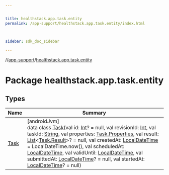 ```yaml
---


title: healthstack.app.task.entity
permalink: /app-support/healthstack.app.task.entity/index.html



sidebar: sdk_doc_sidebar

---
```



//[app-support](/app-support.html)/[healthstack.app.task.entity](index.html)



# Package healthstack.app.task.entity



## Types


| Name | Summary |
|---|---|
| [Task](-task/index.html) | [androidJvm]<br>data class [Task](-task/index.html)(val id: [Int](https://kotlinlang.org/api/latest/jvm/stdlib/kotlin/-int/index.html)? = null, val revisionId: [Int](https://kotlinlang.org/api/latest/jvm/stdlib/kotlin/-int/index.html), val taskId: [String](https://kotlinlang.org/api/latest/jvm/stdlib/kotlin/-string/index.html), val properties: [Task.Properties](-task/-properties/index.html), val result: [List](https://kotlinlang.org/api/latest/jvm/stdlib/kotlin.collections/-list/index.html)&lt;[Task.Result](-task/-result/index.html)&gt;? = null, val createdAt: [LocalDateTime](https://developer.android.com/reference/kotlin/java/time/LocalDateTime.html) = LocalDateTime.now(), val scheduledAt: [LocalDateTime](https://developer.android.com/reference/kotlin/java/time/LocalDateTime.html), val validUntil: [LocalDateTime](https://developer.android.com/reference/kotlin/java/time/LocalDateTime.html), val submittedAt: [LocalDateTime](https://developer.android.com/reference/kotlin/java/time/LocalDateTime.html)? = null, val startedAt: [LocalDateTime](https://developer.android.com/reference/kotlin/java/time/LocalDateTime.html)? = null) |



